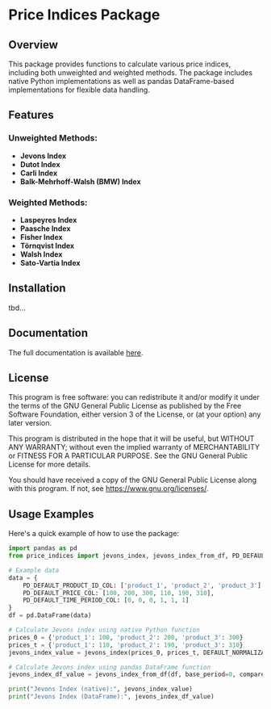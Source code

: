 # Price Indices Package

## Overview

This package provides functions to calculate various price indices, including both unweighted and weighted methods. The package includes native Python implementations as well as pandas DataFrame-based implementations for flexible data handling.

## Features

### Unweighted Methods:
- **Jevons Index**
- **Dutot Index**
- **Carli Index**
- **Balk-Mehrhoff-Walsh (BMW) Index**

### Weighted Methods:
- **Laspeyres Index**
- **Paasche Index**
- **Fisher Index**
- **Törnqvist Index**
- **Walsh Index**
- **Sato-Vartia Index**

## Installation

tbd...


## Documentation

The full documentation is available [here](https://roman91DE.github.io/price-indices/).


## License

This program is free software: you can redistribute it and/or modify it under the terms of the GNU General Public License as published by the Free Software Foundation, either version 3 of the License, or (at your option) any later version.

This program is distributed in the hope that it will be useful, but WITHOUT ANY WARRANTY; without even the implied warranty of MERCHANTABILITY or FITNESS FOR A PARTICULAR PURPOSE. See the GNU General Public License for more details.

You should have received a copy of the GNU General Public License along with this program. If not, see <https://www.gnu.org/licenses/>.

## Usage Examples

Here's a quick example of how to use the package:

```python
import pandas as pd
from price_indices import jevons_index, jevons_index_from_df, PD_DEFAULT_PRICE_COL, PD_DEFAULT_PRODUCT_ID_COL, PD_DEFAULT_TIME_PERIOD_COL, DEFAULT_NORMALIZATION_VAL

# Example data
data = {
    PD_DEFAULT_PRODUCT_ID_COL: ['product_1', 'product_2', 'product_3'] * 2,
    PD_DEFAULT_PRICE_COL: [100, 200, 300, 110, 190, 310],
    PD_DEFAULT_TIME_PERIOD_COL: [0, 0, 0, 1, 1, 1]
}
df = pd.DataFrame(data)

# Calculate Jevons index using native Python function
prices_0 = {'product_1': 100, 'product_2': 200, 'product_3': 300}
prices_t = {'product_1': 110, 'product_2': 190, 'product_3': 310}
jevons_index_value = jevons_index(prices_0, prices_t, DEFAULT_NORMALIZATION_VAL)

# Calculate Jevons index using pandas DataFrame function
jevons_index_df_value = jevons_index_from_df(df, base_period=0, compared_period=1)

print("Jevons Index (native):", jevons_index_value)
print("Jevons Index (DataFrame):", jevons_index_df_value)
```
